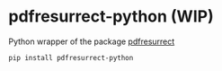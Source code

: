 # pdfresurrect-python (WIP)

Python wrapper of the package [pdfresurrect](https://github.com/enferex/pdfresurrect)

```
pip install pdfresurrect-python
```
